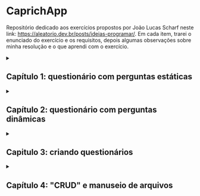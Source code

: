 # CaprichApp
Repositório dedicado aos exercícios propostos por João Lucas Scharf neste link: https://aleatorio.dev.br/posts/ideias-programar/.
Em cada item, trarei o enunciado do exercício e os requisitos, depois algumas observações sobre minha resolução e o que aprendi com o exercício.

<details>
    <summary><h2>Capítulo 1: questionário com perguntas estáticas</h2></summary>
    <h3>Contexto</h3>
    <p><em>
"Você foi recém contratado para estagiar na revista Capriche. É a revista jovem mais balada do Brasil, o carro chefe da revista são os questionários que respondem perguntas extremamente importantes como: “será que o Crush está afim de você”, “Qual profissão é mais a sua cara” e “De qual casa de hogwarts você seria”.

Você chega no seu primeiro dia de trabalho cheio de energia e vontade de programar. Por uma série de problemas na contratação, o seu chefe, Delipe Fylon, não estava preparado para fazer uma recepção apropriada. Por causa disso, ele inventa uma atividade em cima da hora, sem muito planejamento e com a cobrança de prazo para o quanto antes. Você precisa automatizar a execução desses questionários para ele apresentar para a diretoria."
</em></p>
<h3>Requisitos</h3>

* Escreva um programa em linha de comando para fazer questionário com o tema "Você está afim do seu melhor amigo?";
* Esse programa fará várias perguntas diferentes e aceitará apenas as entradas 'S' e 'N';
* Para cada pergunta respondida 'S', ele deve somar um ponto. Cada pergunta respondida 'N' ele não soma nada;
* Ao final da execução, o programa responderá o usuário de acordo com a soma dos pontos. 
* A lista de perguntas é:
```
A) "Você já sonhou que seu melhor amigo era um unicórnio voando sobre arco-íris cor-de-rosa enquanto segurava um buquê de salsichas?"
B) "Você já se viu dançando a dança do frango em homenagem ao aniversário do seu melhor amigo, vestida de pinguim?"
C) "Se seu melhor amigo fosse um sorvete, ele seria o sorvete de pistache?"
D) "Você pensa em patos de borracha quando olha para o seu melhor amigo?"
E) "Você já escreveu um poema de amor épico para o seu melhor amigo usando apenas emojis de vegetais?"
F) "Você acha que seu melhor amigo seria um bom companheiro numa luta contra zumbis alienígenas usando almofadas como armas?"
```
* E a pontuação:
```
- De 0 a 2 pontos: você colocou seu melhor amigo na friendzone. O que é ótimo porque talvez ele seja apenas seu amigo
- De 3 a 4 pontos: Talvez haja amor, talvez seja hormônios. Vale a pena experimentar uns cinco minutos de trocação de beijo sem estragar a amizade.
- 5 ou mais pontos: É o amor /Que mexe com minha cabeça e me deixa assim/ Que faz eu pensar
```

<h3>Resolução</h3>
Para essa primeira tarefa, criei um projeto Maven visando a evolução da aplicação e possibilitando a implementação de testes desde o início.
As perguntas foram armazenadas em um ArrayList de String, para facilitar a iteração. Através do enhanced for loop, cada pergunta é exibida no console, junto com o método do Scanner para pegar o input do usuário, verificar se é S ou N e somar ou não um ponto.
Fiz um método separado para calcular o resultado, facilitando a legibilidade e separação de responsabilidades.
### Aprendizados
Em relação ao versionamento, tentei seguir o "Feature Branch Workflow", então cada tarefa/feature terá sua própria branch. Um erro que aconteceu foi que o git na minha máquina está com o nome default da branch principal de "master", mas aqui no meu github está "main". Assim, quando tentei fazer outro commit inicial e dar merge, a branch "master" da minha máquina apareceu aqui como uma branch à parte. 
Para renomear a minha branch local que estava com o nome "master", usei o comando: `git branch -m master main`
Outro aprendizado foi na criação da branch para a tarefa específica do questionário: eu criei primeiro na minha máquina local e fiz os commits. Na hora de subir para o repositório remoto, apareceu a seguinte mensagem:

<code>
fatal: The current branch feat/capitulo-1-questionario-estatico has no upstream branch.
To push the current branch and set the remote as upstream, use

    git push --set-upstream origin feat/capitulo-1-questionario-estatico

</code>
Consegui resolver simplesmente com o comano <code>git push -u origin feat/capitulo-1-questionario-estatico</code>, mas vou pesquisar mais o que exatamente significa o erro acima.

</details>
 
<details>
    <summary><h2>Capítulo 2: questionário com perguntas dinâmicas</h2></summary>
<h3>Contexto</h3>
"Você chega no dia seguinte ao trabalho. Você mal dormiu para conseguir terminar no prazo a tarefa que ele definiu em cima da hora e criou um senso de urgência desnecessário. Apesar disso, o animo está tomando conta de você. É a sua primeira entrega e você mostra seus avanços para Delipe Fylon. Após olhar sério, ele pergunta se a inteligência é algo que falta para você. Não importa de você fez exatamente o que ele falou, você fez errado. Quem liga para um questionário que tem sempre as mesmas perguntas? Você precisa criar um banco de perguntas e usar as perguntas desse banco. A ordem das respostas deve ser aleatória a cada execução. Nas palavras dele “A vida não é uma versão de meu primeiro amor onde as pessoas descobrem que estão apaixonados pelo melhor amigo. A vida é mais como Donnie Darko onde nada faz sentido. Como eu sou uma boa pessoa, vou lhe passar os requisitos para uma boa enquete bem como perguntas de qualidade:” "
    
<h3>Requisitos</h3>
    
* Altere o programa para consultar as perguntas do banco de perguntas
* A aplicação deverá escolher apenas 5 perguntas aleatórias desse banco, de tal forma que duas execuções seguidas tenham perguntas diferentes;
* A aplicação não pode repetir a pergunta, caso a pergunta escolhida já exista, a aplicação deverá escolher outra;
* Para cada pergunta respondida 'S', ele deve somar um ponto. Cada pergunta respondida 'N' ele não soma nada;
* Ao final da execução, o programa deve responder de acordo com a nota dada. 
* Você pode utilizar a mesma pontuação do Capítulo anterior.
* A lista para o banco de perguntas é:
```
"Você já sonhou em fazer uma viagem à Lua com seu melhor amigo?"
"Você acha que seu amigo é a reencarnação de um unicórnio?"
"Você já considerou mudar seu nome para Geleca apenas para combinar com o apelido do seu amigo?"
"Você acredita que seu amigo é secretamente um super-herói disfarçado?"
"Você já planejou uma festa surpresa de aniversário para o seu amigo no dia errado, só para ver a reação?"
"Você acha que seu amigo é a única pessoa capaz de decifrar porque o cocô das cabras é redondo e o do wombat é quadrado?"
"Você já pensou em criar um clube exclusivo para pessoas que usam pijamas de abacaxi nas segundas-feiras?"
"Você consegue segurar o tchan?"
"Você já considerou tatuar uma imagem de batata frita no braço em homenagem ao seu amigo?"
"Você já pensou em criar um podcast sobre teorias da conspiração envolvendo a vida secreta do seu melhor amigo?"
"Você acredita que seu amigo é a verdadeira inspiração por trás das músicas de karaokê?"
"Você acha que seu amigo possui um diploma honorário em Mímica Avançada?"
"Você acha que seu amigo é o verdadeiro criador das terríveis baratas voadoras?"
```

<h3>Resolução</h3>
Para gerar números aleatórios eu sabia da existência da classe `Random`, e para o problema de não repetir a pergunta pensei em um conjunto (interface `Set`), especificamente a implementação `HashSet`, porque essa classe não permite elementos duplicados. Daí foi só juntar as duas coisas num método separado:
<pre><code>
     public static Set<String> obterPerguntasAleatorias(List<String> bancoDePerguntas) {
        // criando uma instância de HashSet
        Set<String> perguntasSelecionadas = new HashSet<>();
        // criando uma instância de Random
        Random random = new Random();
        // loop while para ir adicionando perguntas até atingir o tamanho especificado na constante NUMERO_DE_PERGUNTAS
        while(perguntasSelecionadas.size() != NUMERO_DE_PERGUNTAS) {
            // o método nextInt() da classe Random retorna um inteiro aleatório entre zero (inclusivo) e o número passado como argumento (exclusivo)
            // esse número aleatório retornado é usado como índice e argumento do método get() na lista que simula o banco de perguntas (uma List<String>)
            perguntasSelecionadas.add(bancoDePerguntas.get(random.nextInt(bancoDePerguntas.size())));
        }
        return perguntasSelecionadas; // retornando o HashSet com as perguntas selecionadas de modo aleatório
    }
</code></pre>

</details>

<details>
    <summary><h2>Capitulo 3: criando questionários</h2></summary>
    <h3>Contexto</h3>
Após a entrega, seu chefe apenas disse seu projeto estava tolerável e que ia levar para a diretoria. Semanas sem resposta. Muito pelo contrário. Delipe Fylon foi demitido por justa causas acusado de ter roubado o grampeador da firma e ter levado ele para as férias de verão tirando fotos do mesmo na frente de pontos turísticos. Com isso você acaba sendo promovido, passando a acumular funções sem aumento de salário. Sua nova função consiste em criar as enquetes para serem usadas. Meio sem uma orientação você acredita que pode utilizar a sua aplicação para facilitar sua vida. Após refletir um pouco você chega a conclusão de quais alterações no código você precisará escrever:

<h3>Requisitos</h3>
Altere o programa para ter 5 fases:

Fase 0) O programa perguntará qual é o título do questionário.
Fase 1) O programa perguntará quantas perguntas você deseja fazer.
Fase 2) Para cada pergunta, o programa perguntará quais são as opções e o peso da resposta de cada uma delas.
Fase 3) Em seguida, o programa perguntará quais são as respostas e quais são as faixas de valores utilizadas.
Fase 4) Por fim, o programa realizará a enquete ao usuário, usando como entrada os dados fornecidos nas etapas anteriores e respondendo ao que foi perguntado.

<h3>Resolução</h3>
Nesse ponto da jornada, resolvi criar classes para representar as entidades do negócio, no caso, a Enquete. Cada enquete precisaria ter um título, um número de perguntas, as perguntas em si e as faixas de valores com as respectivas respostas. Alguns desses atributos poderiam ser objetos java simples, como int (o número de perguntas) ou String (o título). Porém, outros tinham seus próprios atributos e, portanto, seria melhor transformá-los em classes.
Por exemplo, uma pergunta é composta pelo texto do enunciado e uma ou mais opções. Cada opção, por sua vez, tem um textinho e o peso, que será usado para calcular a pontuação e o resultado. Outro exemplo é a faixa de valores: cada faixa de valor tem um valor mínimo, um valor máximo e uma resposta correspondente (algo como "de 0 a 5: você seria o power ranger laranja"). E assim, fazendo esse exercício de pensar nas classes e atributos, cheguei a esse esquema:

![uml](https://github.com/alonso-estevam/caprichapp/assets/86576674/92b503dc-693c-4c1f-aced-e7343dd38476)

Para uma explicação um pouco mais detalhada, fiz esse vídeo:

[![Watch the video](https://img.youtube.com/vi/7EdSoZzXKnM/maxresdefault.jpg)](https://youtu.be/7EdSoZzXKnM)
https://www.youtube.com/watch?v=7EdSoZzXKnM
</details>

<details>   

<summary><h2>Capítulo 4: "CRUD" e manuseio de arquivos </h2> </summary>
<h3>Contexto</h3>
Contrataram um novo gerente para substituir Delipe Fylon. No lugar dele entrou um cara simpático e meio tímido chamado Clark. Ele é alto, usa óculos, meio corpulento, tem olhos claros e tinha o apelido de super chefe na outra firma. Na primeira semana de trabalho, Clark conversa para você para entender o que você estava fazendo. Ele se impressiona bastante com o seu trabalho de até então com a aplicação. Por brincadeira, ele dá o nome de CaprichApp.

Clark diz que gostou tanto do CaprichApp que vai apresentá-lo para a diretoria (isso deixa no ar a dúvida Delipe Fylon realmente havia feito isso ou estava apenas pensando na Musa do Verão). Antes de transfomar o CaprichApp como um programa completo, Clark sugere criar um menu e deixar os questionários salvos em arquivos. Para conseguir fazer esse processo, ele pergunta se você sabe converter um objeto para json e domina o processo de manipular.

“Caso você não saiba fazer isso, é recomendado estudar essas duas habilidades ou não será possível fazer um programa legal para apresentar para a diretoria.”
<h3>Requisitos</h3>

Após confirmar que você entende bem esses conteúdos, Clark te passa os requisitos da sua nova atividade:
```
* Adicione um menu iterativo na sua aplicação. O menu terá as seguintes opções:
A) Cadastrar um questionário
B) Listar todos os questionários
C) Excluir um questionário
D) Descrever um questionário
E) Editar um questionário

* Todo questionário terá um id numérico, único e incremental
* Os questionários serão salvos em um diretório temporário (/tmp/caprichapp ou C://temp/caprichapp) chamado de *diretório base*
* Cada questionário será salvo em formato json como um arquivo separado
* No começo da execução, o aplicativo vai percorrer todos os arquivos do diretório base para saber qual é o valor atual do id
* Quando o usuário selecionar a opção cadastrar, ele terá que entrar com os dados para criar o questionário, após isso a aplicação transformará o questionário em um json e irá salvar no diretório base informando que a operação ocorreu com sucesso
* Quando o usuário selecionar a opção listar todos os questionários, a aplicação listar apenas o id e o nome do questionário
* Quando o usuário selecionar a opção excluir, ele informará um id. Após isso, a aplicação vai excluir o arquivo do diretório base e informar que o questionário foi excluído com sucesso
* Quando o usuário selecionar a opção descrever um questionário a aplicação pedirá um id. Tendo esse id, ela irá abrir o arquivo do questionário e escrever na tela o arquivo json
* Quando o usuário selecionar a opção editar, precisará informar um id. Após isso, ele terá que cadastrar as informações de um questionário como se fosse cadastrar, a aplicação excluirá o questionário e cadastrará um novo
```
<h3>Resolução</h3>
</details>


